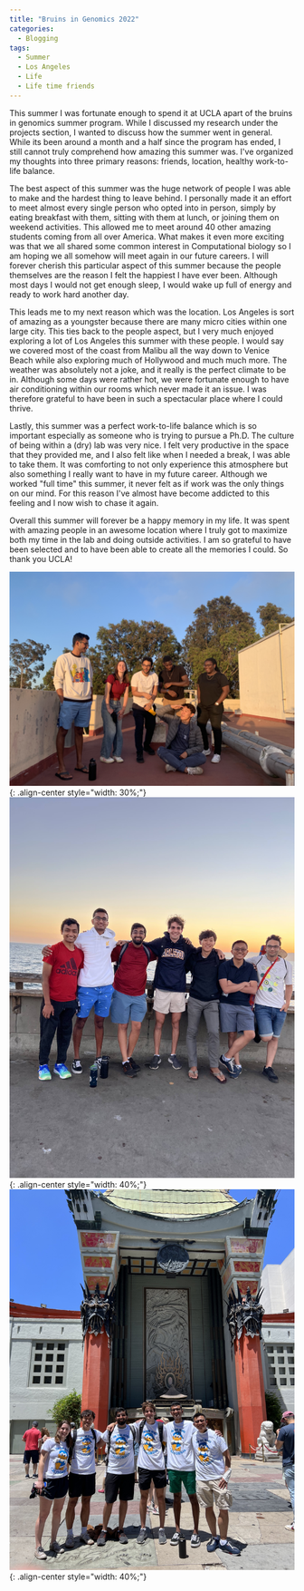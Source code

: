 ```yaml
---
title: "Bruins in Genomics 2022"
categories:
  - Blogging
tags:
  - Summer
  - Los Angeles
  - Life
  - Life time friends
---
```


This summer I was fortunate enough to spend it at UCLA apart of the bruins in genomics summer program. While I discussed my research under the projects section, I wanted to discuss how the summer went in general. While its been around a month and a half since the program has ended, I still cannot truly comprehend how amazing this summer was. I've organized my thoughts into three primary reasons: friends, location, healthy work-to-life balance.

The best aspect of this summer was the huge network of people I was able to make and the hardest thing to leave behind. I personally made it an effort to meet almost every single person who opted into in person, simply by eating breakfast with them, sitting with them at lunch, or joining them on weekend activities. This allowed me to meet around 40 other amazing students coming from all over America. What makes it even more exciting was that we all shared some common interest in Computational biology so I am hoping we all somehow will meet again in our future careers. I will forever cherish this particular aspect of this summer because the people themselves are the reason I felt the happiest I have ever been. Although most days I would not get enough sleep, I would wake up full of energy and ready to work hard another day. 

This leads me to my next reason which was the location. Los Angeles is sort of amazing as a youngster because there are many micro cities within one large city. This ties back to the people aspect, but I very much enjoyed exploring a lot of Los Angeles this summer with these people. I would say we covered most of the coast from Malibu all the way down to Venice Beach while also exploring much of Hollywood and much much more. The weather was absolutely not a joke, and it really is the perfect climate to be in. Although some days were rather hot, we were fortunate enough to have air conditioning within our rooms which never made it an issue. I was therefore grateful to have been in such a spectacular place where I could thrive.

Lastly, this summer was a perfect work-to-life balance which is so important especially as someone who is trying to pursue a Ph.D. The culture of being within a (dry) lab was very nice. I felt very productive in the space that they provided me, and I also felt like when I needed a break, I was able to take them. It was comforting to not only experience this atmosphere but also something I really want to have in my future career. Although we worked "full time" this summer, it never felt as if work was the only things on our mind. For this reason I've almost have become addicted to this feeling and I now wish to chase it again.

Overall this summer will forever be a happy memory in my life. It was spent with amazing people in an awesome location where I truly got to maximize both my time in the lab and doing outside activities. I am so grateful to have been selected and to have been able to create all the memories I could. So thank you UCLA!

![image-center](/images/IMG_9320.JPG){: .align-center style="width: 30%;"}
![image-center](/images/IMG_7942.jpg){: .align-center style="width: 40%;"}
![image-center](/images/IMG_7619.jpg){: .align-center style="width: 40%;"}